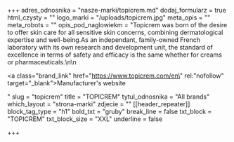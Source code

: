 +++
adres_odnosnika = "nasze-marki/topicrem.md"
dodaj_formularz = true
html_czysty = ""
logo_marki = "/uploads/topicrem.jpg"
meta_opis = ""
meta_robots = ""
opis_pod_naglowiekm = "Topicrem was born of the desire to offer skin care for all sensitive skin concerns, combining dermatological expertise and well-being.As an independant, family-owned French laboratory with its own research and development unit, the standard of excellence in terms of safety and efficacy is the same whether for creams or pharmaceuticals.\n\n    <p><a class=\"brand_link\" href=\"https://www.topicrem.com/en\" rel:\"nofollow\" target=\"_blank\">Manufacturer's website</a></p>"
slug = "topicrem"
title = "TOPICREM"
tytul_odnosnika = "All brands"
which_layout = "strona-marki"
zdjecie = ""
[[header_repeater]]
block_tag_type = "h1"
bold_txt = "gruby"
break_line = false
txt_block = "TOPICREM"
txt_block_size = "XXL"
underline = false

+++
